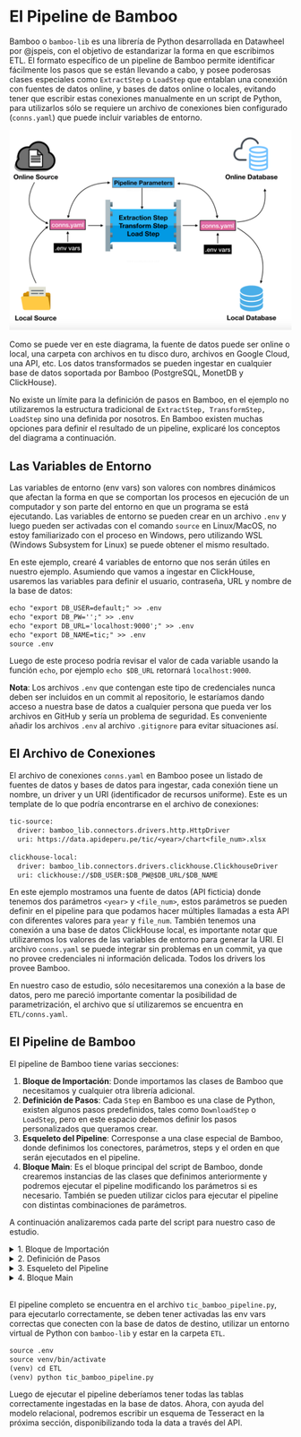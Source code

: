 # El Pipeline de Bamboo

Bamboo o `bamboo-lib` es una librería de Python desarrollada en Datawheel por @jspeis, con el objetivo de estandarizar la forma en que escribimos ETL. El formato específico de un pipeline de Bamboo permite identificar fácilmente los pasos que se están llevando a cabo, y posee poderosas clases especiales como `ExtractStep` o `LoadStep` que entablan una conexión con fuentes de datos online, y bases de datos online o locales, evitando tener que escribir estas conexiones manualmente en un script de Python, para utilizarlos sólo se requiere un archivo de conexiones bien configurado (`conns.yaml`) que puede incluir variables de entorno.

<img src="img/bamboo_parts.png" style="border:2px">

Como se puede ver en este diagrama, la fuente de datos puede ser online o local, una carpeta con archivos en tu disco duro, archivos en Google Cloud, una API, etc. Los datos transformados se pueden ingestar en cualquier base de datos soportada por Bamboo (PostgreSQL, MonetDB y ClickHouse).

No existe un límite para la definición de pasos en Bamboo, en el ejemplo no utilizaremos la estructura tradicional de `ExtractStep, TransformStep, LoadStep` sino una definida por nosotros. En Bamboo existen muchas opciones para definir el resultado de un pipeline, explicaré los conceptos del diagrama a continuación.

## Las Variables de Entorno

Las variables de entorno (env vars) son valores con nombres dinámicos que afectan la forma en que se comportan los procesos en ejecución de un computador y son parte del entorno en que un programa se está ejecutando. Las variables de entorno se pueden crear en un archivo `.env` y luego pueden ser activadas con el comando `source` en Linux/MacOS, no estoy familiarizado con el proceso en Windows, pero utilizando WSL (Windows Subsystem for Linux) se puede obtener el mismo resultado.

En este ejemplo, crearé 4 variables de entorno que nos serán útiles en nuestro ejemplo. Asumiendo que vamos a ingestar en ClickHouse, usaremos las variables para definir el usuario, contraseña, URL y nombre de la base de datos:

```
echo "export DB_USER=default;" >> .env
echo "export DB_PW='';" >> .env
echo "export DB_URL='localhost:9000';" >> .env
echo "export DB_NAME=tic;" >> .env
source .env
```

Luego de este proceso podría revisar el valor de cada variable usando la función `echo`, por ejemplo `echo $DB_URL` retornará `localhost:9000`. 

**Nota**: Los archivos `.env` que contengan este tipo de credenciales nunca deben ser incluidos en un commit al repositorio, le estaríamos dando acceso a nuestra base de datos a cualquier persona que pueda ver los archivos en GitHub y sería un problema de seguridad. Es conveniente añadir los archivos `.env` al archivo `.gitignore` para evitar situaciones así.


## El Archivo de Conexiones 

El archivo de conexiones `conns.yaml` en Bamboo posee un listado de fuentes de datos y bases de datos para ingestar, cada conexión tiene un nombre, un driver y un URI (identificador de recursos uniforme). Este es un template de lo que podría encontrarse en el archivo de conexiones:

```
tic-source:
  driver: bamboo_lib.connectors.drivers.http.HttpDriver
  uri: https://data.apideperu.pe/tic/<year>/chart<file_num>.xlsx

clickhouse-local:
  driver: bamboo_lib.connectors.drivers.clickhouse.ClickhouseDriver
  uri: clickhouse://$DB_USER:$DB_PW@$DB_URL/$DB_NAME
```

En este ejemplo mostramos una fuente de datos (API ficticia) donde tenemos dos parámetros `<year>` y `<file_num>`, estos parámetros se pueden definir en el pipeline para que podamos hacer múltiples llamadas a esta API con diferentes valores para `year` y `file_num`. También tenemos una conexión a una base de datos ClickHouse local, es importante notar que utilizaremos los valores de las variables de entorno para generar la URI. El archivo `conns.yaml` se puede integrar sin problemas en un commit, ya que no provee credenciales ni información delicada. Todos los drivers los provee Bamboo.

En nuestro caso de estudio, sólo necesitaremos una conexión a la base de datos, pero me pareció importante comentar la posibilidad de parametrización, el archivo que sí utilizaremos se encuentra en `ETL/conns.yaml`.


## El Pipeline de Bamboo

El pipeline de Bamboo tiene varias secciones:

1. **Bloque de Importación**: Donde importamos las clases de Bamboo que necesitamos y cualquier otra librería adicional.
2. **Definición de Pasos**: Cada `Step` en Bamboo es una clase de Python, existen algunos pasos predefinidos, tales como `DownloadStep` o `LoadStep`, pero en este espacio debemos definir los pasos personalizados que queramos crear.
3. **Esqueleto del Pipeline**: Corresponse a una clase especial de Bamboo, donde definimos los conectores, parámetros, steps y el orden en que serán ejecutados en el pipeline.
4. **Bloque Main**: Es el bloque principal del script de Bamboo, donde crearemos instancias de las clases que definimos anteriormente y podremos ejecutar el pipeline modificando los parámetros si es necesario. También se pueden utilizar ciclos para ejecutar el pipeline con distintas combinaciones de parámetros.

A continuación analizaremos cada parte del script para nuestro caso de estudio.

<details>
<summary>1. Bloque de Importación</summary>

Al principio de este bloque, importamos `pandas`, `os` y `csv` para utilizarlas en el pipeline. El resto de lo importado son clases y funciones específicas de Bamboo. La función `logger` nos permite generar un log e imprime en pantalla lo que escribamos en ella, nos sirve para monitorear cada paso, funciona como un `print()`. La función `grab_connector` crea el Conector de Bamboo para encontrar e ingestar la base de datos definida en el archivo de conexiones. La clase `EasyPipeline` define la estructura del pipeline, `PipelineStep` nos ayuda a crear pasos personalizados y `Parameter` a definir los parámetros. La clase `LoadStep` nos permite hacer uso de un paso predefinido. 

```python
import pandas as pd
import os
import csv

from bamboo_lib.logger import logger
from bamboo_lib.helpers import grab_connector
from bamboo_lib.models import EasyPipeline, PipelineStep, Parameter
from bamboo_lib.steps import LoadStep
```
</details>

<details>
<summary>2. Definición de Pasos</summary>

Separaremos esta sección en algunas partes más específicas. Primero definimos un diccionario que utilizaremos en los distintos pasos que se van a definir.

```python
VARIABLE_DICT = { 
    1: "Acceso a TIC",
    2: "Acceso a Internet",
    3: "Acceso a TV Cable",
    4: "Tipo de Teléfono",
    5: "Empleó Equipos Informáticos",
    6: "Usó Internet",
    7: "Usó Internet para buscar Productos y Servicios",
    8: "Tuvo Problemas de Electricidad"
}
```

Este será nuestro primer paso personalizado, creamos una clase de Python que *hereda* las propiedades de `PipelineStep` y posee una función que se ejecuta al crear una instancia de la clase, más adelante podrás ver que la estructura es igual para cualquier paso personalizado. El paso mostrará un mensaje a través del `logger`, leerá los archivos dentro del diccionario de DataFrames y luego lo retornará. Es importante tener siempre en cuenta lo que entra y sale de cada paso, en este caso entran archivos locales y sale un diccionario de DataFrames.

```python
class OpenStep(PipelineStep):
    def run_step(self, prev, params):
        logger.info("Opening files from source folder...")
        
        df = {i: pd.read_excel("data_source/chart{}.xlsx".format(i)) for i in range(1,9)}
        
        return df
```

Como puedes ver, tenemos casi la misma estructura para este paso personalizado, lo que cambia es el nombre y el código que ejecuta. Algo importante en este paso es que tomará cualquier cosa que provenga del paso anterior (almacenado en la variable `prev`) y pondrá esto en una variable llamada `df`. Aún no hemos definido cuál es el paso anterior, eso es más adelante, pero es importante entender la función de `prev` en cualquier paso de Bamboo. Este paso fue diseñado para recibir un diccionario de DataFrames, guardar un DataFrame único en formato tidy y retornar cero (No queremos retornar nada importante al siguiente paso).

```python
class TidyStep(PipelineStep):
    def run_step(self, prev, params):
        logger.info("Tidying up DataFrame...")

        df = prev

        for i in range(1,9):
            df[i]["region"] = df[i]["region"].str.title()
            
            df[i]["data_origin"] = "INEI" if i in [1,2,3,4] else "ENE"
            
            if i in [1,2,3,4]:
                df[i] = df[i].rename(columns={"censo":"year"})
                df[i]["year"] = df[i]["year"].str[-4:] 
                df[i]["year"] = df[i]["year"].astype(int)
            else:
                df[i]["year"] = 2017
            
            response_col = 2 if i in [1,2,3,4] else 1 
            df[i]["variable"] = VARIABLE_DICT[i]
            df[i]["response"] = df[i].iloc[:, response_col]
            
            df[i] = df[i].rename(columns={"valor_porcentaje": "percentage"})
            
            df[i] = df[i][["region", "data_origin", "year", "variable", "response", "percentage"]]

    
        df_list = [df[i] for i in range(1,9)]
        df = pd.concat(df_list, ignore_index=True)
        df.to_csv("data_temp/tidy_file.csv", index=False, quoting=csv.QUOTE_NONNUMERIC)

        return 0
```

A continuación siguen los pasos que crean las tablas de dimensión. Cada uno leerá una copia nueva del archivo que fue guardado en formato tidy y retornará un DataFrame con la información de la tabla de dimensión. El último paso personalizado leerá el archivo tidy y entregará un DataFrame con la información para la tabla de hechos (Fact Table).

```python
class RegionDimensionStep(PipelineStep):
    def run_step(self, prev, params):
        logger.info("Creating Region Dimension...")

        df = pd.read_csv("data_temp/tidy_file.csv")

        region_list = list(df["region"].unique())
        df_region = pd.DataFrame({"region_id": list(range(len(region_list))), "region_name": sorted(region_list)})

        return df_region


class VariableDimensionStep(PipelineStep):
    def run_step(self, prev, params):
        logger.info("Creating Variable Dimension...")

        df = pd.read_csv("data_temp/tidy_file.csv")

        df_var = df[["variable", "response"]].copy()

        df_var["combined"] = df_var["variable"] + "|" + df_var["response"]
        df_var = df_var[["combined"]]

        df_var = df_var.drop_duplicates().reset_index(drop=True)

        df_var["response_id"] = df_var.index
        df_var["variable_name"] = df_var["combined"].str.split("|").str[0]
        df_var["response_name"] = df_var["combined"].str.split("|").str[1]

        df_var = df_var[["response_id", "variable_name", "response_name", "combined"]]

        return df_var


class FactTableStep(PipelineStep):
    def run_step(self, prev, params):
        logger.info("Creating Fact Table...")

        df = pd.read_csv("data_temp/tidy_file.csv")

        df_reg = pd.read_csv("data_output/tic_dim_region.csv")
        region_map = {k:v for (k,v) in zip(df_reg["region_name"], df_reg["region_id"])}
        df["region_id"] = df["region"].map(region_map)

        origin_map = {"INEI": 1, "ENE": 0}
        df["data_origin_id"] = df["data_origin"].map(origin_map)

        df_var = pd.read_csv("data_output/tic_dim_variable.csv")
        variable_map = {k:v for (k,v) in zip(df_var["combined"], df_var["response_id"])}
        df["combined"] = df["variable"] + "|" + df["response"]
        df["response_id"] = df["combined"].map(variable_map)

        df = df[["region_id", "data_origin_id", "response_id", "year", "percentage"]]

        return df
```
</details>

<details>
<summary>3. Esqueleto del Pipeline</summary>

Sin duda, el bloque más interesante de un pipeline de Bamboo es su esqueleto, la estructura se divide en dos partes, la definición de los parámetros y la de los pasos. El primer paso es darle un nombre al pipeline, para nuestro caso de estudio elegí `TICPipeline`. Luego de que el nombre está definido, se escribe un método estático llamado `parameter_list()`, aquí sólo se puede editar el retorno, en nuestro caso agregamos dos parámetros: uno que permita señalar en qué base de datos del archivo de conexiones queremos ingestar, y otro que indica si queremos ingestar o no.

En la definición de pasos creamos un conector con la ayuda de la función `grab_connector()` de Bamboo. Luego creamos instancias de cada paso que queremos ejecutar, notando que podemos usar `LoadStep` sin haberlo definido porque fue importado desde Bamboo, y sólo tenemos que llenar sus requerimientos. Más abajo, definimos el orden en que se ejecutarán sus pasos, cuando el parámetro `ingest` tenga valor `False` no se ejecutará ninguno de los pasos que ingestan en la base de datos, eso sólo ocurrirá cuando tenga valor `True`.

```python
class TICPipeline(EasyPipeline):
    @staticmethod
    def parameter_list():
        return [
            Parameter("output-db", dtype=str),
            Parameter("ingest", dtype=bool)
        ]

    @staticmethod
    def steps(params):
        db_connector = grab_connector(__file__, params.get("output-db"))

        open_step = OpenStep()
        tidy_step = TidyStep()

        region_step = RegionDimensionStep()
        load_region = LoadStep(
            table_name="tic_dim_region", 
            connector=db_connector, 
            if_exists="drop", 
            pk=["region_id"],
            dtype={"region_id":"UInt8","region_name":"String"},
            nullable_list=[]
        )

        variable_step = VariableDimensionStep()
        load_variable = LoadStep(
            table_name="tic_dim_variable", 
            connector=db_connector, 
            if_exists="drop", 
            pk=["response_id"],
            dtype={"response_id":"UInt8","variable_name":"String","response_name":"String","combined":"String"},
            nullable_list=[]
        )

        fact_step = FactTableStep()
        load_fact = LoadStep(
            table_name="tic_fact", 
            connector=db_connector, 
            if_exists="drop", 
            pk=["region_id"],
            dtype={"region_id":"UInt8","data_origin_id":"UInt8","response_id":"UInt8","year":"UInt8","percentage":"Float64"},
            nullable_list=[]
        )

        if params.get("ingest")==True:
            steps = [open_step, tidy_step, region_step, load_region, variable_step, load_variable, fact_step, load_fact]
        else:
            steps = [open_step, tidy_step, region_step, variable_step, fact_step]

        return steps
```

Sobre el `LoadStep`, puedo detallar un poco más la información a llenar:
* **table_name**: Nombre que tendrá la tabla en la base de datos.
* **connector**: Un conector de Bamboo, en nuestro ejemplo usamos uno generado por `grab_connector`. Cuando pasamos el argumento `__file__`, la función buscará el archivo `conns.yaml` en el directorio actual, si está en otro lugar se debe modificar para que muestre el path correcto.
* **if_exists**: Indica qué se debe hacer si la tabla ya existe en la base de datos. La opción `drop` eliminará la tabla existente y la creará de nuevo con la data que le hayamos entregado al `LoadStep`. Otra opción es usar `append` para agregar la nueva data al final de la tabla sin borrar nada. Si ejecutamos con `append` dos veces tendremos data duplicada, se debe tener cuidado con eso.
* **pk**: Este campo es exclusivo para ClickHouse, pide una llave primaria para cada tabla, se debe entregar el nombre de la llave primaria en una lista.
* **dtype**: Es un diccionario donde se indica el tipo de cada columna en el DataFrame que se está ingestando, si la columna no es del tipo, se intentará forzar una transformación al ingestar. Los tipos de ClickHouse no son los mismos de Python, se puede encontrar más información en el menú lateral de [este sitio](https://clickhouse.tech/docs/en/sql-reference/data-types/).
* **nullable_list**: En esta lista, se deben incluir columnas a las que se les permite tener valores nulos (`NaN`), usualmente es la columna que contiene el valor de la observación, en nuestro ejemplo podría ser `percentage`, pero sabemos de antemano que no tiene valores nulos, por lo tanto no es necesario.
</details>

<details>
<summary>4. Bloque Main</summary>

En el bloque Main indicamos qué es lo que ocurrirá cuando ejecutemos el script de Python. Creamos una instancia del pipeline, y luego usamos el método `.run(params)` del pipeline para ejecutarlo con un diccionario que contenga los parámetros.

```python
if __name__ == "__main__":
    tic_pipeline = TICPipeline()
    tic_pipeline.run(
        {
            "output-db": "clickhouse-local",
            "ingest": True
        }
    )
```
</details>
<br>

El pipeline completo se encuentra en el archivo `tic_bamboo_pipeline.py`, para ejecutarlo correctamente, se deben tener activadas las env vars correctas que conecten con la base de datos de destino, utilizar un entorno virtual de Python con `bamboo-lib` y estar en la carpeta `ETL`.

```
source .env
source venv/bin/activate
(venv) cd ETL
(venv) python tic_bamboo_pipeline.py
```

Luego de ejecutar el pipeline deberíamos tener todas las tablas correctamente ingestadas en la base de datos. Ahora, con ayuda del modelo relacional, podremos escribir un esquema de Tesseract en la próxima sección, disponibilizando toda la data a través del API.